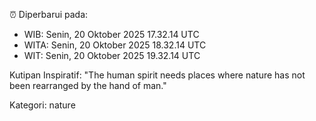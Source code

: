 ⏰ Diperbarui pada:
- WIB: Senin, 20 Oktober 2025 17.32.14 UTC
- WITA: Senin, 20 Oktober 2025 18.32.14 UTC
- WIT: Senin, 20 Oktober 2025 19.32.14 UTC

Kutipan Inspiratif:
"The human spirit needs places where nature has not been rearranged by the hand of man."


Kategori: nature

